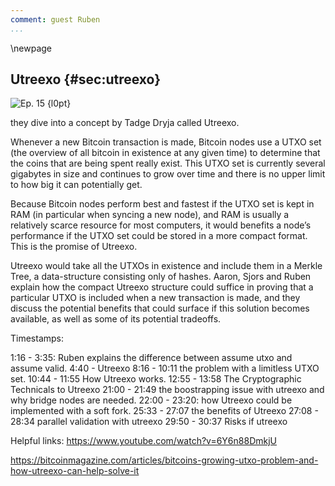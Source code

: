 ```yaml
---
comment: guest Ruben
...
```

\newpage
## Utreexo {#sec:utreexo}


![Ep. 15 {l0pt}](qr/ep/15.png)

they dive into a concept by Tadge Dryja called Utreexo.

Whenever a new Bitcoin transaction is made, Bitcoin nodes use a UTXO set (the overview of all bitcoin in existence at any given time) to determine that the coins that are being spent really exist. This UTXO set is currently several gigabytes in size and continues to grow over time and there is no upper limit to how big it can potentially get.

Because Bitcoin nodes perform best and fastest if the UTXO set is kept in RAM (in particular when syncing a new node), and RAM is usually a relatively scarce resource for most computers, it would benefits a node’s performance if the UTXO set could be stored in a more compact format. This is the promise of Utreexo.

Utreexo would take all the UTXOs in existence and include them in a Merkle Tree, a data-structure consisting only of hashes. Aaron, Sjors and Ruben explain how the compact Utreexo structure could suffice in proving that a particular UTXO is included when a new transaction is made, and they discuss the potential benefits that could surface if this solution becomes available, as well as some of its potential tradeoffs.

Timestamps:

1:16 - 3:35: Ruben explains the difference between assume utxo and assume valid.
4:40 - Utreexo
8:16 - 10:11 the problem with a limitless UTXO set.
10:44 - 11:55 How Utreexo works.
12:55 - 13:58 The Cryptographic Technicals to Utreexo
21:00 - 21:49 the boostrapping issue with utreexo and why bridge nodes are needed.
22:00 - 23:20: how Utreexo could be implemented with a soft fork.
25:33 - 27:07 the benefits of Utreexo
27:08 - 28:34 parallel validation with utreexo
29:50 - 30:37 Risks if utreexo


Helpful links:
<https://www.youtube.com/watch?v=6Y6n88DmkjU>

<https://bitcoinmagazine.com/articles/bitcoins-growing-utxo-problem-and-how-utreexo-can-help-solve-it>

<!-- I already edited a few things out of the conversation below to keep it focussed -->

<!--

Aaron:
And the proposal we’re discussing this week is Utreexo.

Ruben:
That is correct. Yeah.

Sjors:
Utreexo, and the tree is for tree. The thing that grows in the forest.

Aaron:
Okay. So Sjors, what problem are we solving?

Sjors:
Problem, problem. Challenge. No, so one of the constraints when you’re syncing a new Bitcoin node, we talked about sync a couple times, is the amount of RAM memory you have. Now, it’s not a hard constraint. You don’t need a lot of RAM, but if you want to sync it fast, you do. And the reason is this thing called the UTXO set. The UTXO set is a list of coins that you own, and we talked about that last time, I guess. But every time the new block comes in, what you do is, for every transaction in the block, you check if it’s spending something that exists, namely, one UTXO. And so in order to check if something exists, well, it has to be somewhere. It has to be in a database of sorts. And where is that database? Well, if that database is sitting in your RAM memory, that’s extremely fast. If on the other hand, that database is sitting on your hard disk, if it’s an SSD drive, it’s meh.

Aaron:
What you mean is, it’s much faster to look up if it’s in there. If it’s in your RAM, then your computer will be able to look it up within… Well, I don’t know how fast, but faster than if it’s on your drive, at least.

Sjors:
It’s probably at least 10 times faster than if it’s on your SSD drive, and if you’re using a magnetic drive, it’s even worse. And then the other side of it is, once you create this new coin, which the transaction does on the output side, it has to store that. So it has to write it somewhere on the disc, which is also slow. And if you have a magnetic spin disc, then it has to move to read somewhere and it has to move somewhere else to write again and these are gigabytes apart, so that’s horrible.

Aaron:
So to make it very concrete, I guess the biggest difference you would notice when you’re syncing a new node, and if you would somehow be able to keep the UTXO set in RAM, it will only take, I don’t know, couple hours?

Sjors:
But it depends on your computer. I have a somewhat recent MacBook Pro and I think I can sync the whole chain in five hours-

Aaron:
If you keep it in RAM.

Sjors:
But that takes about 11 gigabytes of RAM. But if you do it on, say, a typical Raspberry Pi, you might have two gigabytes these days, maybe four. So that means you’re going to sync the chain and you’re going to keep as much as possible in RAM, but at some point it overflows, the UTXO set, and then usually what it does is it writes everything to disk, clears everything, and then it starts caching again, and this takes a long time. It can take days on these machines.

Aaron:
So the point being, as you can keep more of the UTXO set in RAM, you’ll sync faster, or your node will just work faster, operate faster in general. So it would be good if we could somehow decrease the size of the UTXO set.

Sjors:
Well, we can’t decrease the size of the UTXO set. That’s the problem.

Aaron:
That’s a bummer.

Sjors:
There is a limit on the size of blocks.

Aaron:
Well, it can decrease-

Sjors:
For megabytes.

Aaron:
It can decrease, it’s just not something we can do.

Sjors:
Yeah, it decreases when people spend-

Aaron:
I don’t know how much UTXOs you own, Sjors. I bet a lot, so maybe you could play a part in decreasing the UTXO.

Sjors:
I have millions of UTXOs on testnet. No, so the idea is that if you’re spending more coins than you’re creating, then obviously the number of UTXOs goes down and the RAM usage goes down. But there’s a lot of junk in the UTXO set, because there were people in the old days that created transactions to multi-sig addresses that were fake just in order to put pictures of Obama in the blockchain. And those are all sitting in your RAM because you node has no idea that they’re nonsense.

Sjors:
But the other thing is, if we expect everybody in the world eventually to use Bitcoin and everybody to have at least one or two UTXOs, well, that’s a lot of RAM. That’s like seven billion people. And there’s really no limit to how big that can get, there’s no constraint. It might take a while because it takes a lot of fees to create all these transactions, but eventually it could take as much RAM as… There’s no limit, and we don’t like things that don’t have a limit. Unbounded stuff, it’s a bit bad.

Aaron:
Yeah, you mean the UTXO set can get as big as it will get until the point where not everyone can use it and sync it from RAM?

Sjors:
Fewer and fewer people will have enough RAM to sync it quickly and that could become a problem.

Aaron:
Okay, so you agree, it’s a problem. Not just a challenge. It a problem, Sjors. Now how do we solve it?

Sjors:
Yeah, it’s a challenge. Well, one way to solve it is Tadge Dryja’s proposal, the Utreexo.

Ruben:
That’s right, yep.

Sjors:
And the idea there, I guess that’s what we’ll need to explain, right? How that works.

Aaron:
Well, Ruben wanted to explain it to us, so let’s hear it.

Ruben:
Well, I first wanted to say that I thought, Aaron, your analogy with basically saying that it’s pruning for the UTXO set, I thought that was a very good analogy, where currently we have pruning in Bitcoin-

Aaron:
This was an off-record analogy. But now it’s an on-record analogy.

Ruben:
Now’s it’s on record, yes. I’m repeating something that you had told me before the show. So with Bitcoin, currently you have pruning in the sense that you take a block, you process it, you extract the UTXO set out, basically from all the blocks, and then that’s all that you keep. You only keep the UTXO set and then you can throw everything else away and that’s called pruning.

Ruben:
There is a downside, which is that then you don’t have the blocks. So if you want to prove to another person that the UTXO set is valid, you can’t actually give them the blocks, but the assumption is that somebody else will have the block so it’s fine.

Ruben:
And here, what you’re pruning is something else. You’re pruning UTXO sets and your essentially throwing away all the transactions and you’re just keeping a Merkle roots. And inside of that Merkle roots is basically a commitment. Every single UTXO is committed in there and you only keep the Merkle proofs of the UTXOs that you care about, that you own.

Aaron:
What is a Merkle root?

Sjors:
Maybe to put it another way, normally when somebody sends you a transaction, the transaction says, ‘I’m spending this input and you, as the person running a node, has the responsibility to check whether that input exists in your own database.’ And you’re flipping this around and you’re telling the other node, ‘I have no idea which coins exist, because I don’t have RAM. You prove to me that this coin actually existed.’ And that’s what you use this Merkle proof for. So the burden of evidence is reversed here. You need to prove that a transaction exists. And then the question is how are we going to do that?

Aaron:
Okay, so we’re reversing the burden of proof. Usually when you’re sending a transaction… When I send a transaction to you, Sjors, then you check inside your node and the database with your UTXO set, whether the transaction is spending valid UTXOs.

Sjors:
Yes.

Aaron:
Now I’m actually going to have to provide you with the proof that my transaction is spending existing UTXOs. However, you still need something in order to make sure that my proof is valid, and that’s this Utreexo, which is a hash tree.

Sjors:
Yes, a Merkel tree of hashes.

Aaron:
A Merkel tree, right. So what is this and how does it work?

Sjors:
It’s kind of nice. All the UTXOs that are in existence would be put into this tree and everybody can construct this tree if you replay the whole blockchain. But the question is-

Aaron:
It’s not an actual tree though, is it, Sjors?

Sjors:
It is not an actual tree.

Ruben:
Do you give it water?

Sjors:
No, basically what the tree would look like is you have the first UTXO, and then the second UTXO right next to each other, and then you take the hash of those two, basically combined, and that is one new hash. So, you see this little pyramid shape and you can do that again for another two UTXOs that exist. They have their own little mini tree, but now you see, oh, there’s two trees. Let me just combine those two trees.

Aaron:
Two hashes, and you’re combining these two hashes, yes.

Sjors:
So now you have four UTXOs. Two of them are shared and then those two are shared again.

Aaron:
Yeah, so you end up with one hash?

Sjors:
You end up with one hash. Now, the key here is that these things are so called, I believe, perfect trees, which means that they are always a multiple of two.

Aaron:
Right, yeah. And so now the challenge is that for every new block, this tree needs to be updated, right? Because we have one big tree for all of the UTXOs. Now a new block is found, it includes all sorts of new transactions, so new UTXOs exist and old UTXOs are destroyed, so now we need a new tree.

Sjors:
Yeah. Well, it’s even more than one tree, right? It is a forest. Every tree has to be a multiple of two, so there can be four things at the bottom or eight things at the bottom or 16 things at the bottom. When you have a number of transactions that doesn’t fit that way, you’ll have multiple trees that look like that. So you have a collection of trees for which you really only need to remember the top hashes. And now the question is, how do you add something to that tree?

Aaron:
So you might have one tree with 16 at the bottom, one tree with eight at the bottom, one tree with two UTXOs at the bottom.

Sjors:
One at the bottom.

Aaron:
Yeah, exactly. So you have multiple trees.

Sjors:
Yeah, right. And now in order to prove that something is in this tree and also to replace it with, say, the output… Because basically you destroy one UTXO so that you’re spending and you create a new UTXO you’re creating.

Sjors:
So you can actually take the UTXO that you’re spending out of the tree and then put the new one into the tree. And in order to do that, you need to recalculate the tree and you do that by knowing its neighbors. So, the way you prove that something is inside a Merkle tree is to say, well, at the bottom of the tree, there’s these two pairs and I’m going to give you the other side. And then at the next level, again, there’s a pair and I’m going to give you the other side. And again and again and again, and that proves that something is actually in the tree. And that’s exactly the same information that you need to put something else at the bottom of the tree, and then provide the new hash.

Aaron:
So by putting something else at the bottom of the tree, to be clear, the entire tree changes, or at least the one hash you end up with changes. You’re just computing a whole new tree, but you’re able to do that because you have all the data you need. So you can add things to the forest and you can remove things from the forest. It’s actually possible. It’s actually easier than I thought it would be when I saw Tadge explain it. I don’t know if it’s going to be easy when people hear us explain this.

Sjors:
I recommend looking at Tadge explain it after you hear us explain it, because you need to see it-

Aaron:
Yeah, visuals really help.

Ruben:
Exactly. I think his presentations are great. He’s very good at explaining it and he has slides so that’s a lot easier than what we are doing. We’re trying to explain it in words. Especially in Merkle trees, I think, it’s great if you have an actual picture there.

Sjors:
But now the idea is that you’re not tracking everything. So you could, when you’re syncing the blockchain, keep track of the entire tree, but then you need a lot of RAM, just like in the original scenario. But what you’ll actually do is you’re going to remember the top of every tree and there might be 10 or 20 or whatever trees, and that’s all you’re going to remember, and when somebody has a new transaction that you want to verify, they need to give you the Merkle proofs for all the inputs that they’re spending, so they prove that they exist. And then they also tell you which outputs are there, which are going to be swapped in at the same places where those inputs were. Plus new trees if it’s making more.

Ruben:
The outputs are under blocks, right?

Sjors:
Yeah.

Ruben:
Yeah, so that’s really, I think, the very elegant side of Utreexo, where the same proofs that are proving that these UTXOs are in the UTXO set, are also exactly what you need to remove them from the set, update your root hash and add the new UTXOs from the latest block, so that works out quite elegantly.

Aaron:
Okay, so in an ideal scenario… What we’ve been explaining so far is the ultimate version of Utreexo, so let’s stick with that for a minute. So I wanted to send a transaction to the network and you, Sjors, you had a node and you wanted to validate the transaction. You have this tree in your RAM apparently. That’s what’s nice about it.

Sjors:
I have the top of the trees in my RAM.

Aaron:
Yeah, exactly. So now I want to send this transaction, so now it’s my responsibility to send to you the transaction, as well as the proof that the transaction is valid, which also includes information for you so you know where to find it in the forest, right?

Sjors:
Exactly. You need to prove to me that the things you are spending are in the forest, because I forgot what the forest looked like.

Aaron:
Right. All right, so that’s me sending the transaction with the proof. Now, the other way you could get a transaction is if it’s already in the block. So if a miner mines a block and the transaction is in there, you still have your Utreexo thing on your node. But how do you now get the proof?

Sjors:
Right, because if you spend the transaction, you’re not going to talk to every node that ever downloaded a block to send that proof around. So how does that proof get to the node?

Aaron:
That wouldn’t scale very well, at least.

Sjors:
No. Well, what you would probably want to have is something called a bridge node.

Aaron:
A bridge node.

Sjors:
A bridge node would be a node that has the actual UTXO set, the old-fashioned way, so it has lots of RAM or it’s just slow. And it produces all these proofs and it sends them around to whoever wants them.

Ruben:
Yeah, so what essentially happens is that when this bridge node receives a transaction and this transaction does not have a Merkle proof, proving the inclusion in the Utreexo root, this bridge node basically just takes the proof that they have and they attach it to the transaction and now they send it on to other Utreexo nodes. It’s a bridge between Utreexo nodes and non-Utreexo nodes.

Aaron:
But they could also construct the proof themselves, right? If they see a certain transaction is included in a block, they can just figure-

Sjors:
That’s right, there’s nothing secret here. So if you have the original UTXO set in memory somewhere, you can construct the proof for any transaction.

Ruben:
And they have the entire tree, essentially. So the entire UTXO tree that you create and then prune, they just don’t prune it essentially. So they just have the full UTXO set. Basically, the UTXO set with all the Merkle proofs connecting to it, so then they can just take any UTXO in there and create a proof from it and just send it on, or for an entire block or whatever.

Aaron:
Right, so what would happen in practice? Sjors, your node would see a transaction in a block and it would wonder, ‘Hmm, is there actually proof for that? I never saw the transaction before.’ And you would request it from a bridge node.

Sjors:
Yeah. My guess is, when you get the whole block, you’re going to call a bridge node and say, ‘Give me the proofs for that entire block.’

Aaron:
Just all of them?

Sjors:
Yeah.

Aaron:
Why not just the ones you need, the ones you haven’t seen before?

Sjors:
My guess is that’s too much back and forth because if you have to call a node for every single individual transaction, and that’s a lot of overhead, whereas just downloading a couple hundred kilobytes is easier.

Aaron:
Anyways, that’s an implementation detail.

Ruben:
Yeah, but I think this is just an automated process, where you just connect to the network. But the problem is, when you’re the first Utreexo node, and you’re pruning all the data and then everybody else on the network is an old-fashioned node, like the way we run it today, nobody’s going to give you the proofs, right?

Ruben:
So what you need is at least a single bridge node, so at least you can connect to that one. And then other people are connecting to the bridge node because the bridge node basically speaks both languages. They speak the Utreexo language and they speak the old-fashioned language. So they translate for you, and as long as one bridge node exists, it can bootstrap the network essentially, but they don’t have to have special rules. From the perspective of the Utreexo node, the bridge node is just also Utreexo node, and from the perspective of the old-fashioned nodes, it’s just an old-fashioned node.

Sjors:
Right, that’s another point. So, you don’t need everybody to do this translation, only one person needs to do it or a couple. The other nodes know how to relay that information even if they can’t produce it, so that’s good news. But of course-

Aaron:
Can we have a future without bridge nodes?

Sjors:
Well, we should point out what the problem is with these bridge nodes, because they are nice people. We don’t want to rely on nice people. That’s not how we roll, because nice people can stop being nice.

Aaron:
Or they can be forced to stop being nice.

Sjors:
Or they can just disappear or run out of battery. Then you can look at the longer-term picture, if people like this given the advantages, or even if they don’t like it, if the UTXO set just becomes insane and it just takes too long to sync on any normal computer, then you could basically make a soft fork which contains the proofs. So the proofs become part of the blockchain, just like SegWit added the whole bunch of data to blocks. You could then add these proofs to the blocks, making the blocks even bigger. But the trade-off there is, you have more bandwidth, but you have less RAM need.

Aaron:
Yeah, the reason this could be done as a soft fork, same with SegWit, is because you’d include the hash of the proofs somewhere in the coinbase transaction or something like that. Old nodes just won’t notice anything interesting, but upgraded nodes will see a whole tree, which they share with each other, which does make the blocks a bit bigger for them.

Sjors:
Yeah, so old nodes keep doing what they’re doing. They get blocks, they can verify those blocks, because nothing changes about the transactions in the blocks. New nodes will save some RAM memory. They’ll use that extra data. They’ll download that extra data and they’ll use it. That’s generally the idea.

Ruben:
Yeah, so personally at least, I think this is not likely to happen until we really get a UTXO set bloating issue where the UTXO set becomes so big that people start liking this trade-off to the point where it’s preferable. I think as long as we’re not at that point, I don’t think we’ll see this as a soft fork, but that’s my personal view.

Sjors:
I do want to point out some cool things you can do with it.

Aaron:
Yes, tell us the bullish part, Sjors.

Sjors:
I’m all just copy pasting from what Tadge said, we like to do that. Basically because you don’t need a lot of RAM, you can start doing things in specialized hardware like in ASIC, because one of the things that’s hard to do in an ASIC is lots of memory. And having specialized hardware, maybe it’s a part of your chip, so maybe Bitcoin becomes the standard and every phone that you buy has a CPU, has a little mini processor right next to it that just checks all the Bitcoin validation rules. And because it’s custom silicon, it might be able to validate the entire blockchain at the speed that it can download it, which is pretty cool.

Aaron:
An ASIC for regular nodes?

Sjors:
Exactly, yeah. So not to mine coins, but to verify coins, which would be cool. And then you have the protocol literally set in stone or at least set in silicon. And of course soft forks can still happen under that circumstance, but if somebody wants to do a hard fork, you’d have to break all the node hardware, and not just all the mining hardware. So, that’s a nice extra barrier to not do hard forks.

Ruben:
It’s ossification-

Aaron:
It’s also not perfect for soft fork. Is that what you just said, Ruben?

Ruben:
No, no. That’s what Sjors just said.

Sjors:
I think its hard to verify soft forks. You don’t have to verify the soft fork, but you can’t verify the soft fork, at least not with the accelerated hardware, so your computer would have to slow down to check all the new rules whenever it encounters it.

Aaron:
Yeah, or you would have to buy a new phone because the soft fork happened.

Sjors:
Exactly.

Ruben:
Your phone is too old, maybe it’s possible, right? That’s that’s what happens now. People buy new phones every couple of years, so maybe it’s not too much to ask.

Aaron:
True.

Sjors:
The other thing we talked last week about is Assume UTXO thing, where one of the problems is, now when you start, you still need to get that three gigabyte thing from somewhere. And if this thing becomes a hundred gigabytes, you have to get that from somewhere. But now, with this proposal, we just have a kilobyte. So you can put the entire UTXO set, you can represent it in a kilobyte which can just be inside the source code. So, you don’t need a hash and then go and fetch something, you just put the thing itself in there and know it’s going to start instantly at that height and then do the same thing that we described last week. So, sync all the way to the tip and then start the genesis and make sure everything is what it should be.

Ruben:
Yeah, that’s a really nice feature that you have the entire UTXO set in essentially a single hash or a forest.

Sjors:
Yeah, a small little forest-

Ruben:
One kilobyte, yeah.

Aaron:
Are there more benefits?

Sjors:
Yeah, so the last one would be, you could sync with a phone node. So right now, if you have a node on your phone, it might be very slow. Maybe with this proposal, it wouldn’t be slow, but let’s say it’s still slow. What you would do is you sync your node on your desktop or whatever it is, you scan a QR code which can be pretty long, and now your little phone has the recent UTXO set and that doesn’t even require any kind of commitments, because your phone trusts your laptop. So that’s a feature you could use right now.

Aaron:
Are there any downsides or risks? Ruben, you thought about this?

Ruben:
Sure, but I want to add one more interesting feature that we haven’t discussed yet.

Sjors:
Before we burn it all down.

Ruben:
Before we burn it down, yeah. It’s a good question though. And that’s parallel validation. So what you can do is, you can theoretically take two computers and just take a Utreexo hash off the middle state of the blockchain. So, if we’re at block 2000, you just take block 1000 and you take the Utreexo hash from that moment in time, and then you start validating 1000 to 2000. And on the other computer, you start validating 0 to 1000. And if they match up after you validated both, then you validate the entire blockchain while splitting up the work. And that’s interesting and can be very useful, I think, maybe in the future also when you have more and more CPUs on a single chip.

Sjors:
Right, so it wouldn’t be necessarily multiple computers doing this, but just multiple chips doing it, because we see that clock speed is not going up much. But you get more and more parallel stuff, and the problem with the Bitcoin chain is, you can verify signatures in parallel and a Bitcoin node does that, but some things are intrinsically serial, so you cannot verify block 10 before you’ve verified block 9, and it’s nice if you can get rid of that.

Ruben:
Yeah, so now you can essentially.

Sjors:
You can too with the Assume UTXO but you need multiple, very large snapshots.

Ruben:
Yeah, exactly. Yeah.

Sjors:
So, very cool stuff. So let’s burn it down.

Aaron:
Go for the kill, Ruben.

Ruben:
One more thing to add is apparently you can also do a backwards validation. I’m not sure exactly how it works, but apparently you can go from block 1000 to 999, so that’s possible too.

Sjors:
Well, you need to, because you need to be able to roll back.

Ruben:
That too, yeah. I just haven’t looked into that sufficiently to fully grasp it-

Sjors:
You just explained that in order to prove that something is in a Merkle tree, that’s the same thing you can do to change something in a Merkle tree. So you can change the old thing with the new thing that way, or you can change the new thing with the old thing.

Ruben:
Right, so it makes sense. I agree with that, I just haven’t sat down and just gone through it.

Sjors:
One other thing we can also mention is that this tree that we just described, the general name for it is an accumulator. It’s something that you can use to add stuff to, and in this case also remove stuff from. But there are all sorts of mathematical tricks you can deploy to do this. This is just something that’s conceptually simple. If other people than us explain it and you see it in front of you, it’s very simple with the Merkle trees, but there’s been other proposals, like an RSA accumulator. There’s all sorts of cool cryptographic math you can do to just add things to a set and remove them from a set, essentially. Perhaps another mechanism would be used eventually.

Ruben:
Right, and that’s maybe also one of the downsides that we can talk about now, where if you start using this and then later somebody finds a better accumulator, then you have to, yet again, switch to that next proposal, which is okay as long as you don’t commit it into a block. But once you make this an actual soft fork and then you find, ‘Oh, there is this even better accumulator that we should have been using,’ now you’re stuck because you can’t undo a soft fork, at least not unless you put in some kind of sunset date or something. But that’s generally not really done, at least hasn’t been done so far.

Sjors:
No, so that’s another reason why you wouldn’t expect this to be a soft fork, unless the world is burning or it’s been used for so and so long that people think, ‘Okay, this is mature.’ But we’re nowhere near that. It’s pretty experimental, as many of the things we discuss here.

Ruben:
And I guess the second thing that I consider a downside is that bandwidth seems to be pretty much the bottleneck right now for Bitcoin. And this is something that makes that bottleneck worse. So for that reason, I personally see this as more of an option that people can opt into if, in their case, bandwidth isn’t a problem, but they’re CPU, or Disk I/O restricted or RAM restricted, or maybe they want to use an ASIC or something like that. So from that perspective, I don’t expect everybody to use this, but I also think Sjors pointed out correctly that if the UTXO set grows to a significant degree where it does become a burden and it slows down validation, then maybe this becomes more appealing.

Sjors:
Yeah, so keep an eye on it.

Aaron:
Yeah, and I guess the increased block size in one of the variants could be considered a downside. Although I think that-

Sjors:
Well, that’s what we meant, with more bandwidth basically.

Ruben:
Exactly
-->
